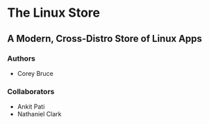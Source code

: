 # The Linux Store
## A Modern, Cross-Distro Store of Linux Apps

### Authors
 * Corey Bruce

### Collaborators
 * Ankit Pati
 * Nathaniel Clark
